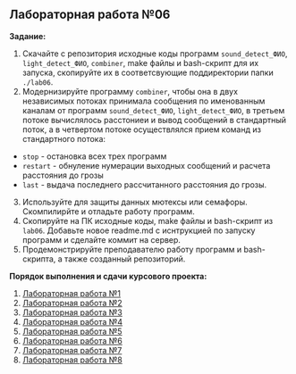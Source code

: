 ## Лабораторная работа №06

__Задание:__  
1. Скачайте с репозитория исходные коды программ `sound_detect_ФИО`, `light_detect_ФИО`, `combiner`, make файлы и bash-скрипт для их запуска, скопируйте их в соответсвующие поддиректории папки `./lab06`.
2. Модернизируйте программу `combiner`, чтобы она в двух независимых потоках принимала сообщения по именованным каналам от программ `sound_detect_ФИО`, `light_detect_ФИО`, в третьем потоке вычислялось расстониеи и вывод сообщений в стандартный поток, а в четвертом потоке осуществлялся прием команд из стандартного потока:
* `stop` - остановка всех трех программ
* `restart` - обнуление нумерации выходных сообщений и расчета расстояния до грозы
* `last` - выдача последнего рассчитанного расстояния до грозы.
3. Используйте для защиты данных мютексы или семафоры. Скомпилирйте и отладьте работу программ.
4. Скопируйте на ПК исходные коды, make файлы и bash-скрипт из `lab06`. Добавьте новое readme.md с иснтрукцией по запуску программ и сделайте коммит на сервер.
5. Продемонстрируйте преподавателю работу программ и bash-скрипта, а также созданный репозиторий. 

__Порядок выполнения и сдачи курсового проекта:__
1. [Лабораторная работа №1](lab_01.md)
2. [Лабораторная работа №2](lab_02.md)
3. [Лабораторная работа №3](lab_03.md)
4. [Лабораторная работа №4](lab_04.md)
5. [Лабораторная работа №5](lab_05.md)
6. [Лабораторная работа №6](lab_06.md)
7. [Лабораторная работа №7](lab_07.md)
8. [Лабораторная работа №8](lab_08.md)